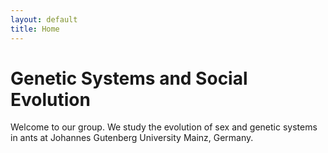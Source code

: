 ```yaml
---
layout: default
title: Home
---
```


# Genetic Systems and Social Evolution
Welcome to our group. We study the evolution of sex and genetic systems in ants at Johannes Gutenberg University Mainz, Germany.

